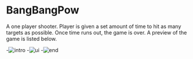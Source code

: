 # BangBangPow
A one player shooter. 
Player is given a set amount of time to hit as many targets as possible. Once time runs out, the game is over.
A preview of the game is listed below.

-![intro](https://user-images.githubusercontent.com/20546968/38301779-378bbfa4-37c6-11e8-9904-3021ffac8667.PNG)
-![ui](https://user-images.githubusercontent.com/20546968/38301777-3754251c-37c6-11e8-861e-56708c27ffbd.PNG)
-![end](https://user-images.githubusercontent.com/20546968/38301778-376cdf94-37c6-11e8-94e2-578fc18bc089.PNG)
